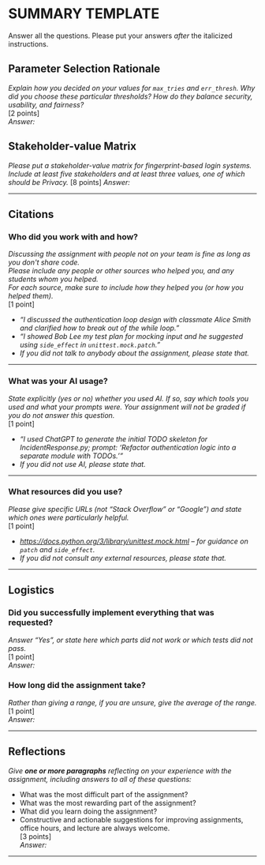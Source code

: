 # SUMMARY TEMPLATE

Answer all the questions. Please put your answers _after_ the italicized instructions.

## Parameter Selection Rationale  
_Explain how you decided on your values for `max_tries` and `err_thresh`. Why did you choose these particular thresholds? How do they balance security, usability, and fairness?_  
[2 points]  
_Answer:_

## Stakeholder-value Matrix
_Please put a stakeholder-value matrix for fingerprint-based login systems. Include at least five stakeholders and at least three values, one of which should be Privacy._
[8 points]
_Answer:_

---

## Citations

### Who did you work with and how?  
_Discussing the assignment with people not on your team is fine as long as you don't share code._  
_Please include any people or other sources who helped you, and any students whom you helped._  
_For each source, make sure to include how they helped you (or how you helped them)._  
[1 point]

* _“I discussed the authentication loop design with classmate Alice Smith and clarified how to break out of the while loop.”_  
* _“I showed Bob Lee my test plan for mocking input and he suggested using `side_effect` in `unittest.mock.patch`.”_  
* _If you did not talk to anybody about the assignment, please state that._

---

### What was your AI usage?  
_State explicitly (yes or no) whether you used AI. If so, say which tools you used and what your prompts were. Your assignment will not be graded if you do not answer this question._  
[1 point]

* _“I used ChatGPT to generate the initial TODO skeleton for IncidentResponse.py; prompt: ‘Refactor authentication logic into a separate module with TODOs.’”_  
* _If you did not use AI, please state that._

---

### What resources did you use?  
_Please give specific URLs (not “Stack Overflow” or “Google”) and state which ones were particularly helpful._  
[1 point]

* _https://docs.python.org/3/library/unittest.mock.html – for guidance on `patch` and `side_effect`._  
* _If you did not consult any external resources, please state that._

---

## Logistics

### Did you successfully implement everything that was requested?  
_Answer “Yes”, or state here which parts did not work or which tests did not pass._  
[1 point]  
_Answer:_

### How long did the assignment take?  
_Rather than giving a range, if you are unsure, give the average of the range._  
[1 point]  
_Answer:_

---

## Reflections  
_Give **one or more paragraphs** reflecting on your experience with the assignment, including answers to all of these questions:_  
* What was the most difficult part of the assignment?  
* What was the most rewarding part of the assignment?  
* What did you learn doing the assignment?  
* Constructive and actionable suggestions for improving assignments, office hours, and lecture are always welcome.  
[3 points]  
_Answer:_

---
